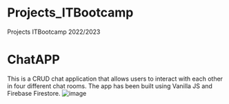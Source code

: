 # Projects_ITBootcamp

Projects ITBootcamp 2022/2023


# ChatAPP

This is a CRUD chat application that allows users to interact with each other in four different chat rooms. The app has been built using Vanilla JS and Firebase Firestore.
![image](https://user-images.githubusercontent.com/118920752/236675007-3e2a9205-751b-4348-8981-eddce13719bd.png)

